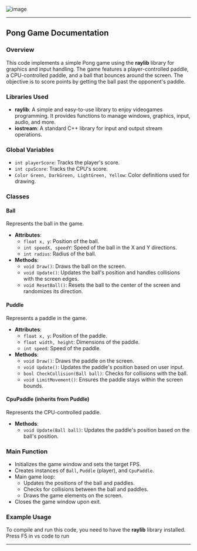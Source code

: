 ![image](https://github.com/user-attachments/assets/6331584f-8c41-4cf9-8ff5-766777b13ce0)

---

## Pong Game Documentation

### Overview
This code implements a simple Pong game using the **raylib** library for graphics and input handling. The game features a player-controlled paddle, a CPU-controlled paddle, and a ball that bounces around the screen. The objective is to score points by getting the ball past the opponent's paddle.

### Libraries Used
- **raylib**: A simple and easy-to-use library to enjoy videogames programming. It provides functions to manage windows, graphics, input, audio, and more.
- **iostream**: A standard C++ library for input and output stream operations.

### Global Variables
- `int playerScore`: Tracks the player's score.
- `int cpuScore`: Tracks the CPU's score.
- `Color Green, DarkGreen, LightGreen, Yellow`: Color definitions used for drawing.

### Classes

#### Ball
Represents the ball in the game.
- **Attributes**:
  - `float x, y`: Position of the ball.
  - `int speedX, speedY`: Speed of the ball in the X and Y directions.
  - `int radius`: Radius of the ball.
- **Methods**:
  - `void Draw()`: Draws the ball on the screen.
  - `void Update()`: Updates the ball's position and handles collisions with the screen edges.
  - `void ResetBall()`: Resets the ball to the center of the screen and randomizes its direction.

#### Puddle
Represents a paddle in the game.
- **Attributes**:
  - `float x, y`: Position of the paddle.
  - `float width, height`: Dimensions of the paddle.
  - `int speed`: Speed of the paddle.
- **Methods**:
  - `void Draw()`: Draws the paddle on the screen.
  - `void Update()`: Updates the paddle's position based on user input.
  - `bool CheckCollision(Ball ball)`: Checks for collisions with the ball.
  - `void LimitMovement()`: Ensures the paddle stays within the screen bounds.

#### CpuPaddle (inherits from Puddle)
Represents the CPU-controlled paddle.
- **Methods**:
  - `void Update(Ball ball)`: Updates the paddle's position based on the ball's position.

### Main Function
- Initializes the game window and sets the target FPS.
- Creates instances of `Ball`, `Puddle` (player), and `CpuPaddle`.
- Main game loop:
  - Updates the positions of the ball and paddles.
  - Checks for collisions between the ball and paddles.
  - Draws the game elements on the screen.
- Closes the game window upon exit.

### Example Usage
To compile and run this code, you need to have the **raylib** library installed. Press F5 in vs code to run

---
